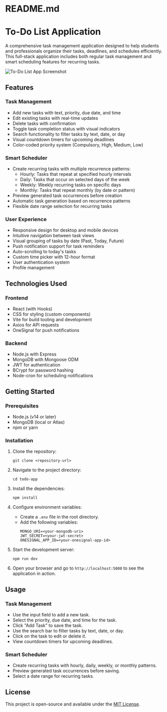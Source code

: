 # README.md

# To-Do List Application

A comprehensive task management application designed to help students and professionals organize their tasks, deadlines, and schedules efficiently. This full-stack application includes both regular task management and smart scheduling features for recurring tasks.

![To-Do List App Screenshot](https://todo-app.kundanprojects.space/screenshot.png)

## Features

### Task Management
- Add new tasks with text, priority, due date, and time
- Edit existing tasks with real-time updates
- Delete tasks with confirmation
- Toggle task completion status with visual indicators
- Search functionality to filter tasks by text, date, or day
- Visual countdown timers for upcoming deadlines
- Color-coded priority system (Compulsory, High, Medium, Low)

### Smart Scheduler
- Create recurring tasks with multiple recurrence patterns:
  - Hourly: Tasks that repeat at specified hourly intervals
  - Daily: Tasks that occur on selected days of the week
  - Weekly: Weekly recurring tasks on specific days
  - Monthly: Tasks that repeat monthly (by date or pattern)
- Preview generated task occurrences before creation
- Automatic task generation based on recurrence patterns
- Flexible date range selection for recurring tasks

### User Experience
- Responsive design for desktop and mobile devices
- Intuitive navigation between task views
- Visual grouping of tasks by date (Past, Today, Future)
- Push notification support for task reminders
- Auto-scrolling to today's tasks
- Custom time picker with 12-hour format
- User authentication system
- Profile management

## Technologies Used

### Frontend
- React (with Hooks)
- CSS for styling (custom components)
- Vite for build tooling and development
- Axios for API requests
- OneSignal for push notifications

### Backend
- Node.js with Express
- MongoDB with Mongoose ODM
- JWT for authentication
- BCrypt for password hashing
- Node-cron for scheduling notifications

## Getting Started

### Prerequisites
- Node.js (v14 or later)
- MongoDB (local or Atlas)
- npm or yarn

### Installation

1. Clone the repository:
   ```
   git clone <repository-url>
   ```

2. Navigate to the project directory:
   ```
   cd todo-app
   ```

3. Install the dependencies:
   ```
   npm install
   ```

4. Configure environment variables:
   - Create a `.env` file in the root directory.
   - Add the following variables:
     ```
     MONGO_URI=<your-mongodb-uri>
     JWT_SECRET=<your-jwt-secret>
     ONESIGNAL_APP_ID=<your-onesignal-app-id>
     ```

5. Start the development server:
   ```
   npm run dev
   ```

6. Open your browser and go to `http://localhost:5000` to see the application in action.

## Usage

### Task Management
- Use the input field to add a new task.
- Select the priority, due date, and time for the task.
- Click "Add Task" to save the task.
- Use the search bar to filter tasks by text, date, or day.
- Click on the task to edit or delete it.
- View countdown timers for upcoming deadlines.

### Smart Scheduler
- Create recurring tasks with hourly, daily, weekly, or monthly patterns.
- Preview generated task occurrences before saving.
- Select a date range for recurring tasks.

## License

This project is open-source and available under the [MIT License](LICENSE).
